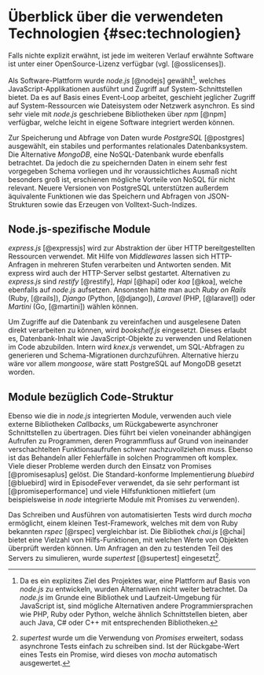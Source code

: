 # Überblick über die verwendeten Technologien {#sec:technologien}

Falls nichte explizit erwähnt, ist jede im weiteren Verlauf erwähnte Software ist unter einer OpenSource-Lizenz verfügbar (vgl. [@osslicenses]).

Als Software-Plattform wurde _node.js_ [@nodejs] gewählt[^node-alternativen], welches JavaScript-Applikationen ausführt und Zugriff auf System-Schnittstellen bietet. Da es auf Basis eines Event-Loop arbeitet, geschieht jeglicher Zugriff auf System-Ressourcen wie Dateisystem oder Netzwerk asynchron. Es sind sehr viele mit _node.js_ geschriebene Bibliotheken über _npm_ [@npm] verfügbar, welche leicht in eigene Software integriert werden können.

[^node-alternativen]: Da es ein explizites Ziel des Projektes war, eine Plattform auf Basis von _node.js_ zu entwickeln, wurden Alternativen nicht weiter betrachtet. Da _node.js_ im Grunde eine Bibliothek und Laufzeit-Umgebung für JavaScript ist, sind mögliche Alternativen andere Programmiersprachen wie PHP, Ruby oder Python, welche ähnlich Schnittstellen bieten, aber auch Java, C# oder C++ mit entsprechenden Bibliotheken.

Zur Speicherung und Abfrage von Daten wurde _PostgreSQL_ [@postgres] ausgewählt, ein stabiles und performantes relationales Datenbanksystem. Die Alternative _MongoDB_, eine NoSQL-Datenbank wurde ebenfalls betrachtet. Da jedoch die zu speichernden Daten in einem sehr fest vorgegeben Schema vorliegen und ihr voraussichtliches Ausmaß nicht besonders groß ist, erschienen mögliche Vorteile von NoSQL für nicht relevant. Neuere Versionen von PostgreSQL unterstützen außerdem äquivalente Funktionen wie das Speichern und Abfragen von JSON-Strukturen sowie das Erzeugen von Volltext-Such-Indizes.

## Node.js-spezifische Module

_express.js_ [@expressjs] wird zur Abstraktion der über HTTP bereitgestellten Ressourcen verwendet. Mit Hilfe von _Middlewares_ lassen sich HTTP-Anfragen in mehreren Stufen verarbeiten und Antworten senden. Mit express wird auch der HTTP-Server selbst gestartet. Alternativen zu _express.js_ sind _restify_ [@restify], _Hapi_ [@hapi] oder _koa_ [@koa], welche ebenfalls auf _node.js_ aufsetzen. Ansonsten hätte man auch _Ruby on Rails_ (Ruby, [@rails]), _Django_ (Python, [@django]), _Laravel_ (PHP, [@laravel]) oder _Martini_ (Go, [@martini]) wählen können.

Um Zugriffe auf die Datenbank zu vereinfachen und ausgelesene Daten direkt verarbeiten zu können, wird _bookshelf.js_ eingesetzt. Dieses erlaubt es, Datenbank-Inhalt wie JavaScript-Objekte zu verwenden und Relationen im Code abzubilden. Intern wird _knex.js_ verwendet, um SQL-Abfragen zu generieren und Schema-Migrationen durchzuführen. Alternative hierzu wäre vor allem _mongoose_, wäre statt PostgreSQL auf MongoDB gesetzt worden.

## Module bezüglich Code-Struktur

Ebenso wie die in _node.js_ integrierten Module, verwenden auch viele externe Bibliotheken _Callbacks_, um Rückgabewerte asynchroner Schnittstellen zu übertragen. Dies führt bei vielen voneinander abhängigen Aufrufen zu Programmen, deren Programmfluss auf Grund von ineinander verschachtelten Funktionsaufrufen schwer nachzuvollziehen muss. Ebenso ist das Behandeln aller Fehlerfälle in solchen Programmen oft komplex. Viele dieser Probleme werden durch den Einsatz von Promises [@promisesaplus] gelöst. Die Standard-konforme Implementierung _bluebird_ [@bluebird] wird in EpisodeFever verwendet, da sie sehr performant ist [@promiseperformance] und viele Hilfsfunktionen mitliefert (um beispielsweise in _node_ integrierte Module mit Promises zu verwenden).

Das Schreiben und Ausführen von automatisierten Tests wird durch _mocha_ ermöglicht, einem kleinen Test-Framework, welches mit dem von Ruby bekannten _rspec_ [@rspec] vergleichbar ist. Die Bibliothek _chai.js_ [@chai] bietet eine Vielzahl von Hilfs-Funktionen, mit welchen Werte von Objekten überprüft werden können. Um Anfragen an den zu testenden Teil des Servers zu simulieren, wurde _supertest_ [@supertest] eingesetzt[^supertest-promises].

[^supertest-promises]: _supertest_ wurde um die Verwendung von _Promises_ erweitert, sodass asynchrone Tests einfach zu schreiben sind. Ist der Rückgabe-Wert eines Tests ein Promise, wird dieses von _mocha_ automatisch ausgewertet.
